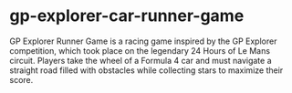 # gp-explorer-car-runner-game
GP Explorer Runner Game is a racing game inspired by the GP Explorer competition, which took place on the legendary 24 Hours of Le Mans circuit. Players take the wheel of a Formula 4 car and must navigate a straight road filled with obstacles while collecting stars to maximize their score.
